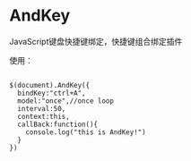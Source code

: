 # AndKey
JavaScript键盘快捷键绑定，快捷键组合绑定插件

使用：
<pre><code>
$(document).AndKey({
  bindKey:"ctrl+A",
  model:"once",//once loop
  interval:50,
  context:this,
  callBack:function(){
    console.log("this is AndKey!")
  }
})
</pre></code>
